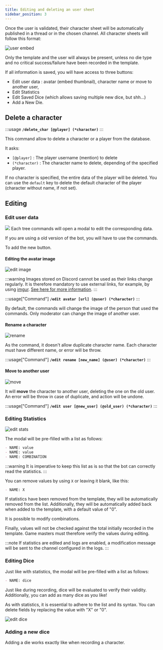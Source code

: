 ```yaml
---
title: Editing and deleting an user sheet
sidebar_position: 3
---
```


Once the user is validated, their character sheet will be automatically published in a thread or in the chosen channel. All character sheets will follow this format:

![user embed](/assets/edit/user_embed.png)

Only the template and the user will always be present, unless no die type and no critical success/failure have been recorded in the template.

If all information is saved, you will have access to three buttons:
- Edit user data : avatar (embed thumbnail), character name or move to another user,
- Edit Statistics
- Edit Saved Dice (which allows saving multiple new dice, but shh...)
- Add a New Die.

## Delete a character
:::usage
**`/delete_char [@player] (*character)`**
:::

This command allow to delete a character or a player from the database.

It asks:
- `[@player]` : The player username (mention) to delete
- `(*character)` : The character name to delete, depending of the specified player.

If no character is specified, the entire data of the player will be deleted. You can use the `default` key to delete the default character of the player (character without name, if not set).

## Editing
### Edit user data

![](/assets/edit/french/user.png)
Each tree commands will open a modal to edit the corresponding data.

If you are using a old version of the bot, you will have to use the commands.

To add the new button.

#### Editing the avatar image

![edit image](/assets/edit/image.png)

:::warning
Images stored on Discord cannot be used as their links change regularly. It is therefore mandatory to use external links, for example, by using [imgur](https://imgur.com/).
[See here for more information](https://www.bleepingcomputer.com/news/security/discord-will-switch-to-temporary-file-links-to-block-malware-delivery/).
:::

:::usage["Command"]
**`/edit avatar [url] (@user) (*character)`**
:::

By default, the commands will change the image of the person that used the commands. Only moderator can change the image of another user.

#### Rename a character
![rename](/assets/edit/french/rename.png)

As the command, it doesn't allow duplicate character name. Each character must have different name, or error will be throw.

:::usage["Command"]
**`/edit rename [new_name] (@user) (*character)`**
:::

#### Move to another user

![move](/assets/edit/french/move.png)

It will **move** the character to another user, deleting the one on the old user. An error will be throw in case of duplicate, and action will be undone.

:::usage["Command"]
**`/edit user [@new_user] (@old_user) (*character)`**
:::

### Editing Statistics

![edit stats](/assets/edit/stats.png)

The modal will be pre-filled with a list as follows:
```md
- NAME: value
- NAME: value
- NAME: COMBINATION
```

:::warning
It is imperative to keep this list as is so that the bot can correctly read the statistics.
:::

You can remove values by using `X` or leaving it blank, like this:
```md
- NAME: X
```

If statistics have been removed from the template, they will be automatically removed from the list. Additionally, they will be automatically added back when added to the template, with a default value of "0".

It is possible to modify combinations.

Finally, values will not be checked against the total initially recorded in the template. Game masters must therefore verify the values during editing.

:::note
If statistics are edited and logs are enabled, a modification message will be sent to the channel configured in the logs.
:::

### Editing Dice

Just like with statistics, the modal will be pre-filled with a list as follows:
```md
- NAME: dice
```

Just like during recording, dice will be evaluated to verify their validity. Additionally, you can add as many dice as you like!

As with statistics, it is essential to adhere to the list and its syntax. You can delete fields by replacing the value with "X" or "0".

![edit dice](/assets/edit/dice.png)

### Adding a new dice

Adding a die works exactly like when recording a character.
